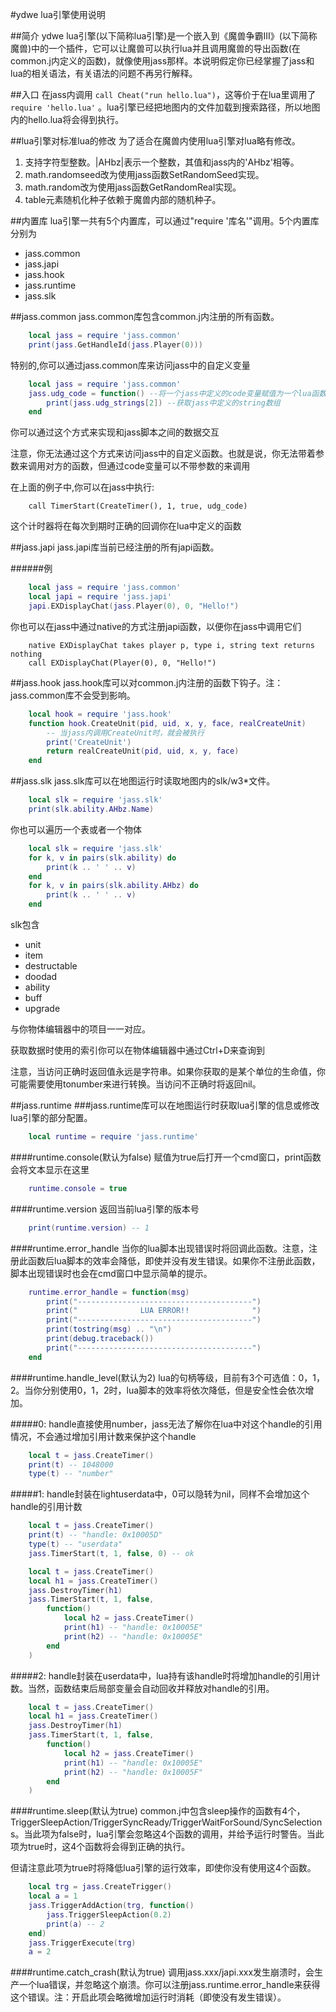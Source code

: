 #ydwe lua引擎使用说明

##简介
ydwe lua引擎(以下简称lua引擎)是一个嵌入到《魔兽争霸III》(以下简称魔兽)中的一个插件，它可以让魔兽可以执行lua并且调用魔兽的导出函数(在common.j内定义的函数)，就像使用jass那样。本说明假定你已经掌握了jass和lua的相关语法，有关语法的问题不再另行解释。

##入口
在jass内调用 `call Cheat("run hello.lua")`，这等价于在lua里调用了 `require 'hello.lua'` 。lua引擎已经把地图内的文件加载到搜索路径，所以地图内的hello.lua将会得到执行。

##lua引擎对标准lua的修改
为了适合在魔兽内使用lua引擎对lua略有修改。 
 
1. 支持字符型整数。|AHbz|表示一个整数，其值和jass内的'AHbz'相等。
2. math.randomseed改为使用jass函数SetRandomSeed实现。
3. math.random改为使用jass函数GetRandomReal实现。
4. table元素随机化种子依赖于魔兽内部的随机种子。

##内置库
lua引擎一共有5个内置库，可以通过"require '库名'"调用。5个内置库分别为  

* jass.common
* jass.japi
* jass.hook
* jass.runtime
* jass.slk

##jass.common
jass.common库包含common.j内注册的所有函数。 

```lua
	local jass = require 'jass.common'
	print(jass.GetHandleId(jass.Player(0)))
```
	
特别的,你可以通过jass.common库来访问jass中的自定义变量  

```lua
	local jass = require 'jass.common'
	jass.udg_code = function() --将一个jass中定义的code变量赋值为一个lua函数
		print(jass.udg_strings[2]) --获取jass中定义的string数组
	end
```
	
你可以通过这个方式来实现和jass脚本之间的数据交互  

注意，你无法通过这个方式来访问jass中的自定义函数。也就是说，你无法带着参数来调用对方的函数，但通过code变量可以不带参数的来调用  

在上面的例子中,你可以在jass中执行:
	
```
	call TimerStart(CreateTimer(), 1, true, udg_code)
```
	
这个计时器将在每次到期时正确的回调你在lua中定义的函数

##jass.japi
jass.japi库当前已经注册的所有japi函数。  

######例  

```lua
	local jass = require 'jass.common'
	local japi = require 'jass.japi'
	japi.EXDisplayChat(jass.Player(0), 0, "Hello!")
```
	
你也可以在jass中通过native的方式注册japi函数，以便你在jass中调用它们  

```
	native EXDisplayChat takes player p, type i, string text returns nothing
	call EXDisplayChat(Player(0), 0, "Hello!")
```

##jass.hook
jass.hook库可以对common.j内注册的函数下钩子。注：jass.common库不会受到影响。  

```lua
	local hook = require 'jass.hook'
	function hook.CreateUnit(pid, uid, x, y, face, realCreateUnit)
		-- 当jass内调用CreateUnit时，就会被执行
		print('CreateUnit')
		return realCreateUnit(pid, uid, x, y, face)
	end
```

##jass.slk
jass.slk库可以在地图运行时读取地图内的slk/w3*文件。  

```lua
	local slk = require 'jass.slk'
	print(slk.ability.AHbz.Name)
```

你也可以遍历一个表或者一个物体

```lua
	local slk = require 'jass.slk'
	for k, v in pairs(slk.ability) do
		print(k .. ' ' .. v)
	end
	for k, v in pairs(slk.ability.AHbz) do
		print(k .. ' ' .. v)
	end
```

slk包含

* unit
* item
* destructable
* doodad
* ability
* buff
* upgrade

与你物体编辑器中的项目一一对应。  

获取数据时使用的索引你可以在物体编辑器中通过Ctrl+D来查询到  

注意，当访问正确时返回值永远是字符串。如果你获取的是某个单位的生命值，你可能需要使用tonumber来进行转换。当访问不正确时将返回nil。

##jass.runtime
###jass.runtime库可以在地图运行时获取lua引擎的信息或修改lua引擎的部分配置。

```lua
	local runtime = require 'jass.runtime'
```

####runtime.console(默认为false)
赋值为true后打开一个cmd窗口，print函数会将文本显示在这里

```lua
	runtime.console = true
```

####runtime.version
返回当前lua引擎的版本号

```lua
	print(runtime.version) -- 1
```

####runtime.error_handle
当你的lua脚本出现错误时将回调此函数。注意，注册此函数后lua脚本的效率会降低，即使并没有发生错误。如果你不注册此函数，脚本出现错误时也会在cmd窗口中显示简单的提示。

```lua
	runtime.error_handle = function(msg)
		print("---------------------------------------")
		print("              LUA ERROR!!              ")
		print("---------------------------------------")
		print(tostring(msg) .. "\n")
		print(debug.traceback())
		print("---------------------------------------")
	end
```
	
####runtime.handle_level(默认为2)
lua的句柄等级，目前有3个可选值：0，1，2。当你分别使用0，1，2时，lua脚本的效率将依次降低，但是安全性会依次增加。

#####0: handle直接使用number，jass无法了解你在lua中对这个handle的引用情况，不会通过增加引用计数来保护这个handle

```lua
	local t = jass.CreateTimer()
	print(t) -- 1048000
	type(t) -- "number"
```

#####1: handle封装在lightuserdata中，0可以隐转为nil，同样不会增加这个handle的引用计数

```lua
	local t = jass.CreateTimer()
	print(t) -- "handle: 0x10005D"
	type(t) -- "userdata"
	jass.TimerStart(t, 1, false, 0) -- ok
```

```lua
	local t = jass.CreateTimer()
	local h1 = jass.CreateTimer()
	jass.DestroyTimer(h1)
	jass.TimerStart(t, 1, false,
		function()
			local h2 = jass.CreateTimer()
			print(h1) -- "handle: 0x10005E"
			print(h2) -- "handle: 0x10005E"
		end
	)
```

#####2: handle封装在userdata中，lua持有该handle时将增加handle的引用计数。当然，函数结束后局部变量会自动回收并释放对handle的引用。

```lua
	local t = jass.CreateTimer()
	local h1 = jass.CreateTimer()
	jass.DestroyTimer(h1)
	jass.TimerStart(t, 1, false,
		function()
			local h2 = jass.CreateTimer()
			print(h1) -- "handle: 0x10005E"
			print(h2) -- "handle: 0x10005F"
		end
	)
```

####runtime.sleep(默认为true)
common.j中包含sleep操作的函数有4个，TriggerSleepAction/TriggerSyncReady/TriggerWaitForSound/SyncSelections。当此项为false时，lua引擎会忽略这4个函数的调用，并给予运行时警告。当此项为true时，这4个函数将会得到正确的执行。

但请注意此项为true时将降低lua引擎的运行效率，即使你没有使用这4个函数。

```lua
	local trg = jass.CreateTrigger()
	local a = 1
	jass.TriggerAddAction(trg, function()
		jass.TriggerSleepAction(0.2)
		print(a) -- 2
	end)
	jass.TriggerExecute(trg)
	a = 2
```

####runtime.catch_crash(默认为true)
调用jass.xxx/japi.xxx发生崩溃时，会生产一个lua错误，并忽略这个崩溃。你可以注册jass.runtime.error_handle来获得这个错误。注：开启此项会略微增加运行时消耗（即使没有发生错误）。
